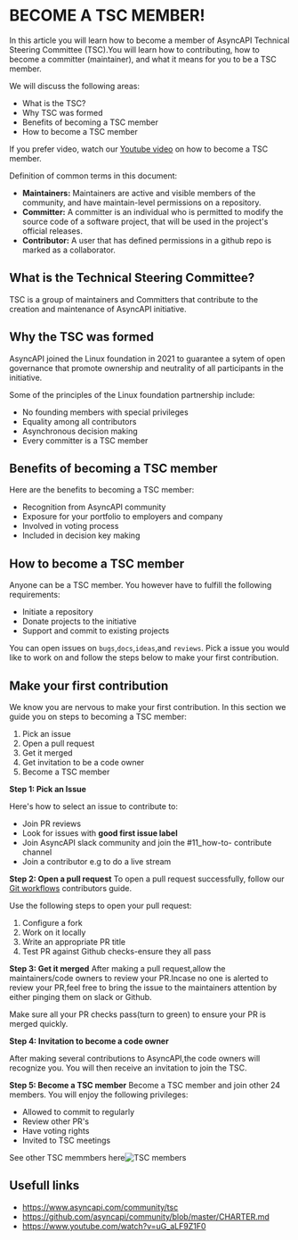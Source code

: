 # BECOME A  TSC MEMBER!

In this article you will learn how to become a member of AsyncAPI Technical Steering Committee (TSC).You will learn how to contributing, how to become a committer (maintainer), and what it means for you to be a TSC member.

We will discuss the following areas:
* What is the TSC?
* Why TSC was formed
* Benefits of becoming a TSC member
* How to become a TSC member

If you prefer video, watch our [Youtube video](https://www.youtube.com/watch?v=uG_aLF9Z1F0) on how to become a TSC member.

Definition of common terms in this document:
* **Maintainers:** Maintainers are active and visible members of the community, and have maintain-level permissions on a repository. 
* **Committer:** A committer is an individual who is permitted to modify the source code of a software project, that will be used in the project's official releases. 
* **Contributor:** A user that has defined permissions in a github repo is marked as a collaborator.

## What is the Technical Steering Committee?
TSC is a group of maintainers and Committers that contribute to the creation and maintenance of AsyncAPI initiative. 

## Why the TSC was formed
AsyncAPI joined the Linux foundation in 2021 to guarantee a sytem of open governance that promote ownership and neutrality of all participants in the initiative. 
 
Some of the principles of the Linux foundation partnership include:

* No founding members with special privileges
* Equality among all contributors
* Asynchronous decision making 
* Every committer is a TSC member

## Benefits of becoming a TSC member

Here are the benefits to becoming a  TSC member: 
 
* Recognition from AsyncAPI community
* Exposure for your portfolio to employers and company
* Involved in voting process
* Included in decision key making

## How to become a TSC member
Anyone can be a TSC member. You however have to fulfill the following requirements:
* Initiate a repository 
* Donate projects to the initiative
* Support and commit to existing projects

You can open issues on `bugs`,`docs`,`ideas`,and `reviews`. Pick a issue you would like to work on and follow the steps below to make your first contribution. 

## Make your first contribution
We know you are nervous to make your first contribution. In this section we guide you on steps to becoming a TSC member:

1. Pick an issue
2. Open a pull request
3. Get it merged
4. Get invitation to be a code owner
5. Become a TSC member

**Step 1: Pick an Issue**

Here's how to select an issue to contribute to:
* Join PR reviews
* Look for issues with **good first issue label**
* Join AsyncAPI slack community and join the #11_how-to- contribute channel
* Join a contributor e.g to do a live stream

**Step 2: Open a pull request**
To open a pull request successfully, follow our [Git workflows](https://github.com/asyncapi/community/blob/master/git-workflow.md) contributors guide.

Use the following steps to open your pull request:
1. Configure a fork
2. Work on it locally 
3. Write an appropriate PR title 
4. Test PR against Github checks-ensure they all pass

**Step 3: Get it merged**
After making a pull request,allow the maintainers/code owners to review your PR.Incase no one is alerted to review your PR,feel free to bring the issue to the maintainers attention by either pinging them on slack or Github. 

Make sure all your PR checks pass(turn to green) to ensure your PR is merged quickly.   


**Step 4: Invitation to become a code owner**

After making several contributions to AsyncAPI,the code owners will recognize you. You will then receive an invitation to join the TSC.  

**Step 5: Become a TSC member**
Become a TSC member and join other 24 members. You will enjoy the following privileges:
* Allowed to commit to regularly
* Review other PR's
* Have voting rights
* Invited to TSC meetings

See other TSC memmbers here![TSC members](https://www.asyncapi.com/community/tsc)


## Usefull links
* https://www.asyncapi.com/community/tsc
* https://github.com/asyncapi/community/blob/master/CHARTER.md
* https://www.youtube.com/watch?v=uG_aLF9Z1F0 
